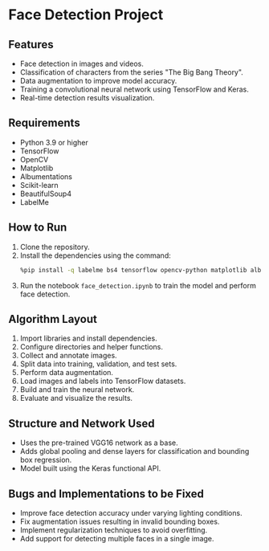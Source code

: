 # Face Detection Project

## Features
- Face detection in images and videos.
- Classification of characters from the series "The Big Bang Theory".
- Data augmentation to improve model accuracy.
- Training a convolutional neural network using TensorFlow and Keras.
- Real-time detection results visualization.

## Requirements
- Python 3.9 or higher
- TensorFlow
- OpenCV
- Matplotlib
- Albumentations
- Scikit-learn
- BeautifulSoup4
- LabelMe

## How to Run
1. Clone the repository.
2. Install the dependencies using the command:
   ```bash
   %pip install -q labelme bs4 tensorflow opencv-python matplotlib albumentations scikit-learn
   ```
3. Run the notebook `face_detection.ipynb` to train the model and perform face detection.

## Algorithm Layout
1. Import libraries and install dependencies.
2. Configure directories and helper functions.
3. Collect and annotate images.
4. Split data into training, validation, and test sets.
5. Perform data augmentation.
6. Load images and labels into TensorFlow datasets.
7. Build and train the neural network.
8. Evaluate and visualize the results.

## Structure and Network Used
- Uses the pre-trained VGG16 network as a base.
- Adds global pooling and dense layers for classification and bounding box regression.
- Model built using the Keras functional API.

## Bugs and Implementations to be Fixed
- Improve face detection accuracy under varying lighting conditions.
- Fix augmentation issues resulting in invalid bounding boxes.
- Implement regularization techniques to avoid overfitting.
- Add support for detecting multiple faces in a single image.
